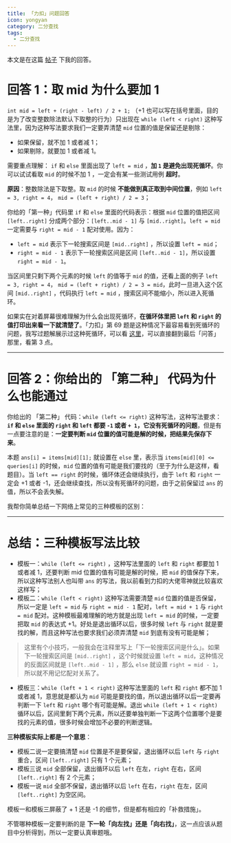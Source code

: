 ```yaml
---
title: 「力扣」问题回答
icon: yongyan
category: 二分查找
tags:
  - 二分查找
---
```



本文是在这篇 [帖子](https://leetcode-cn.com/circle/discuss/rFK9HC/view/tDWDHh/) 下我的回答。

# 回答 1：取 mid 为什么要加 1

`int mid = left + (right - left) / 2 + 1;` （+1 也可以写在括号里面，目的是为了改变整数除法默认下取整的行为）只出现在 `while (left < right)` 这种写法里，因为这种写法要求我们一定要弄清楚 `mid` 位置的值是保留还是剔除：

+ 如果保留，就不加 1 或者减 1；
+ 如果剔除，就要加 1 或者减 1。

需要重点理解： `if` 和 `else` 里面出现了 `left = mid` ，**加 `1` 是避免出现死循环**。你可以试试看取 `mid` 的时候不加 1 ，一定会有某一些测试用例 **超时**。

**原因**：整数除法是下取整。取 `mid` 的时候 **不能做到真正取到中间位置**，例如 `left = 3, right = 4`， `mid = (left + right) / 2 = 3`；

你给的「第一种」代码里 `if` 和 `else` 里面的代码表示：根据 `mid` 位置的值把区间 `[left..right]` 分成两个部分：`[left..mid - 1]` 与 `[mid..right]`。`left = mid` 一定需要与 `right = mid - 1` 配对使用。因为：

+ `left = mid` 表示下一轮搜索区间是 `[mid..right]` ，所以设置 `left = mid`；
+ `right = mid - 1` 表示下一轮搜索区间是区间 `[left..mid - 1]`，所以设置 `right = mid - 1`。

当区间里只剩下两个元素的时候 `left` 的值等于 `mid` 的值，还看上面的例子 `left = 3, right = 4`， `mid = (left + right) / 2 = 3 = mid`，此时一旦进入这个区间 `[mid..right]` ，代码执行 `left = mid` ，搜索区间不能缩小，所以进入死循环。

如果实在对着屏幕很难理解为什么会出现死循环，**在循环体里把 `left` 和 `right` 的值打印出来看一下就清楚了**。「力扣」第 69 题是这种情况下最容易看到死循环的问题，我写过题解展示过这种死循环，可以看 [这里](https://leetcode-cn.com/problems/sqrtx/solution/er-fen-cha-zhao-niu-dun-fa-python-dai-ma-by-liweiw/)，可以直接翻到最后「问答」那里，看第 3 点。


---


# 回答 2：你给出的 「第二种」 代码为什么也能通过

你给出的 「第二种」 代码：`while (left <= right)` 这种写法，这种写法要求：**`if` 和 `else` 里面的 `right` 和 `left` 都要 `-1` 或者 `+ 1`，它没有死循环的问题**，但是有一点要注意的是：**一定要判断 `mid` 位置的值可能是解的时候，把结果先保存下来**。

本题 `ans[i] = items[mid][1];` 就设置在 `else` 里，表示当 `items[mid][0] <= queries[i]` 的时候，`mid` 位置的值有可能是我们要找的（至于为什么是这样，看题目）。当 `left == right` 的时候，循环体还会继续执行，由于 `left` 和 `right` 一定会 +1 或者 -1，还会继续查找，所以没有死循环的问题，由于之前保留过 `ans` 的值，所以不会丢失解。

我帮你简单总结一下网络上常见的三种模板的区别：

---

# 总结：三种模板写法比较

+ 模板一：`while (left <= right)` ，这种写法里面的 `left` 和 `right` 都要加 1 或者减 1，还要判断 mid 位置的值有可能是解的时候，把 `mid` 的值保存下来，所以这种写法别人也叫带 `ans` 的写法，我以前看到力扣的大佬零神就比较喜欢这样写；
+ 模板二：`while (left < right)` 这种写法需要清楚 `mid` 位置的值是否保留，所以一定是 `left = mid` 与 `right = mid - 1` 配对，`left = mid + 1` 与 `right = mid` 配对。这种模板最难理解的地方就是出现 `left = mid` 的时候，一定要把取 `mid` 的表达式 +1。好处是退出循环以后，很多时候 `left` 与 `right` 就是要找的解，而且这种写法也要求我们必须弄清楚 `mid` 到底有没有可能是解；

> 这里有个小技巧，一般我会在注释里写上「下一轮搜索区间是什么」。如果下一轮搜索区间是 `[mid..right]` ，这个时候就设置 `left = mid`，这种情况的反面区间就是 `[left..mid - 1]` ，那么 `else` 就设置 `right = mid - 1`，所以就不用记忆配对关系了。


+ 模板三：`while (left + 1 < right)` 这种写法里面的 `left` 和 `right` 都不加 1 或者减 1，意思就是都认为 `mid` 可能是要找的值，所以退出循环以后一定要再判断一下 `left` 和 `right` 哪个有可能是解。退出 `while (left + 1 < right)` 循环以后，区间里剩下两个元素，所以还要单独判断一下这两个位置哪个是要找的元素的值，很多时候会增加不必要的判断逻辑。


**三种模板实际上都是一个意思**：

+ 模板二说一定要搞清楚 `mid` 位置是不是要保留，退出循环以后 `left` 与 `right` 重合，区间 `[left..right]` 只有 1 个元素；
+ 模板三说 `mid` 全部保留，退出循环以后 `left` 在左，`right` 在右，区间 `[left..right]` 有 2 个元素；
+ 模板一说 `mid` 全部不保留，退出循环以后 `left` 在右，`right` 在左，区间 `[left..right]` 为空区间。

模板一和模板三屏蔽了 + 1 还是 -1 的细节，但是都有相应的「补救措施」。

不管哪种模板一定要判断的是 **下一轮「向左找」还是「向右找」**，这一点应该从题目中分析得到，所以一定要认真审题哦。
